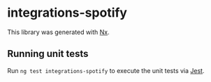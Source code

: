 # integrations-spotify

This library was generated with [Nx](https://nx.dev).

## Running unit tests

Run `ng test integrations-spotify` to execute the unit tests via [Jest](https://jestjs.io).
